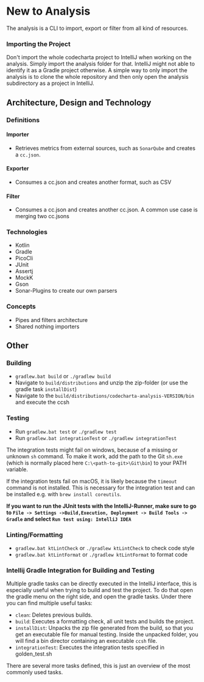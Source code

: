 # New to Analysis

The analysis is a CLI to import, export or filter from all kind of resources.

### Importing the Project

Don't import the whole codecharta project to IntelliJ when working on the analysis. Simply import the analysis folder for that. IntelliJ might not able to identify it as a Gradle project otherwise.
A simple way to only import the analysis is to clone the whole repository and then only open the analysis subdirectory as a project in IntelliJ.

## Architecture, Design and Technology

### Definitions

#### Importer

- Retrieves metrics from external sources, such as `SonarQube` and creates a `cc.json`.

#### Exporter

- Consumes a cc.json and creates another format, such as CSV

#### Filter

- Consumes a cc.json and creates another cc.json. A common use case is merging two cc.jsons

### Technologies

- Kotlin
- Gradle
- PicoCli
- JUnit
- Assertj
- MockK
- Gson
- Sonar-Plugins to create our own parsers

### Concepts

- Pipes and filters architecture
- Shared nothing importers

## Other

### Building

- `gradlew.bat build` or `./gradlew build`
- Navigate to `build/distributions` and unzip the zip-folder (or use the gradle task `installDist`)
- Navigate to the `build/distributions/codecharta-analysis-VERSION/bin` and execute the ccsh

### Testing

- Run `gradlew.bat test` or `./gradlew test`
- Run `gradlew.bat integrationTest` or `./gradlew integrationTest`

The integration tests might fail on windows, because of a missing or unknown `sh` command.
To make it work, add the path to the Git `sh.exe` (which is normally placed here `C:\<path-to-git>\Git\bin`) to your PATH variable.

If the integration tests fail on macOS, it is likely because the `timeout` command is not installed. This is necessary for the integration test and can be installed e.g. with `brew install coreutils`.

**If you want to run the JUnit tests with the IntelliJ-Runner, make sure to go to `File -> Settings ->Build,Execution, Deployment -> Build Tools -> Gradle` and select `Run test using: IntelliJ IDEA`**

### Linting/Formatting

- `gradlew.bat ktLintCheck` or `./gradlew ktLintCheck` to check code style
- `gradlew.bat ktLintFormat` or `./gradlew ktLintFormat` to format code

### Intellij Gradle Integration for Building and Testing

Multiple gradle tasks can be directly executed in the IntelliJ interface, this is especially useful when trying to build and test the project.
To do that open the gradle menu on the right side, and open the gradle tasks.
Under there you can find multiple useful tasks:

- `clean`: Deletes previous builds.
- `build`: Executes a formatting check, all unit tests and builds the project.
- `installDist`: Unpacks the zip file generated from the build, so that you get an executable file for manual testing. Inside the unpacked folder, you will find a bin director containing an executable `ccsh` file.
- `integrationTest`: Executes the integration tests specified in golden_test.sh

There are several more tasks defined, this is just an overview of the most commonly used tasks.
